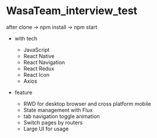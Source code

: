 # WasaTeam_interview_test

after clone ->
npm install ->
npm start

- with tech
  - JavaScript
  - React Native
  - React Navigation
  - React Redux
  - React Icon
  - Axios
  
- feature
  - RWD for desktop browser and cross platform mobile
  - State management with Flux
  - tab navigation toggle animation
  - Switch pages by routers
  - Large UI for usage
